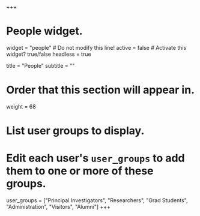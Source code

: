 +++
# People widget.
widget = "people"  # Do not modify this line!
active = false  # Activate this widget? true/false
headless = true

title = "People"
subtitle = ""

# Order that this section will appear in.
weight = 68

# List user groups to display.
#   Edit each user's `user_groups` to add them to one or more of these groups.
user_groups = ["Principal Investigators",
               "Researchers",
               "Grad Students",
               "Administration",
               "Visitors",
               "Alumni"]
+++
